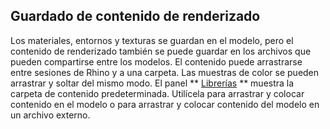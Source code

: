 
## Guardado de contenido de renderizado
Los materiales, entornos y texturas se guardan en el modelo, pero el contenido de renderizado también se puede guardar en los archivos que pueden compartirse entre los modelos. El contenido puede arrastrarse entre sesiones de Rhino y a una carpeta.
Las muestras de color se pueden arrastrar y soltar del mismo modo.
El panel ** [Librerías](libraries.html) ** muestra la carpeta de contenido predeterminada. Utilícela para arrastrar y colocar contenido en el modelo o para arrastrar y colocar contenido del modelo en un archivo externo.

